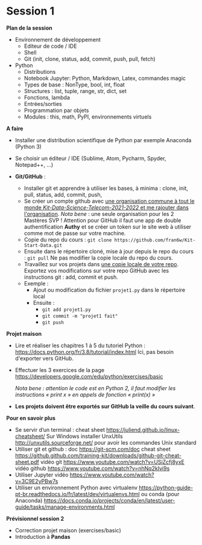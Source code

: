 # Session 1
**Plan de la session**

- Environnement de développement
  - Editeur de code / IDE
  - Shell
  - Git (init, clone, status, add, commit, push, pull, fetch)
- Python
  - Distributions
  - Notebook Jupyter: Python, Markdown, Latex, commandes magic
  - Types de base : NonType, bool, int, float
  - Structures : list, tuple, range, str, dict, set
  - Fonctions, lambda
  - Entrées/sorties
  - Programmation par objets
  - Modules : this, math, PyPI, environnements virtuels

**A faire**

- Installer une distribution scientifique de Python par exemple Anaconda (Python 3)
- Se choisir un éditeur / IDE (Sublime, Atom, Pycharm, Spyder, Notepad++, ...)

- **Git/GitHub** :
  - Installer git et apprendre à utiliser les bases, à minima : clone, init, pull, status, add, commit, push, 
  - Se créer un compte github avec <u>une organisation commune à tout le monde *Kit-Data-Science-Telecom-2021-2022* et me rajouter dans l'organisation</u>. *Nota bene* : une seule organisation pour les 2 Mastères SVP ! Attention pour GitHub il faut une app de double authentification **Authy** et se créer un token sur le site web à utiliser comme mot de passe sur votre machine.
  - Copie du repo du cours : `git clone https://github.com/fran6w/Kit-Start-Data.git`
  - Ensuite dans le répertoire cloné, mise à jour depuis le repo du cours : `git pull` Ne pas modifier la copie locale du repo du cours.
  - Travaillez sur vos projets dans <u>une copie locale de votre repo</u>. Exportez vos modifications sur votre repo GitHub avec les instructions git : add, commit et push.
  - Exemple :
    - Ajout ou modification du fichier `projet1.py` dans le répertoire local
    - Ensuite :
      - `git add projet1.py`
      - `git commit -m "projet1 fait"`
      - `git push`

**Projet maison**

- Lire et réaliser les chapitres 1 à 5 du tutoriel Python : https://docs.python.org/fr/3.8/tutorial/index.html Ici, pas besoin d'exporter vers GitHub.

- Effectuer les 3 exercices de la page https://developers.google.com/edu/python/exercises/basic

  *Nota bene : attention le code est en Python 2, il faut modifier les instructions « print x » en appels de fonction « print(x) »*
  
- **Les projets doivent être exportés sur GitHub la veille du cours suivant**.

**Pour en savoir plus**

- Se servir d’un terminal : cheat sheet  https://juliend.github.io/linux-cheatsheet/ Sur Windows installer UnxUtils http://unxutils.sourceforge.net/ pour avoir les commandes Unix standard
- Utiliser git et github : doc https://git-scm.com/doc cheat sheet https://github.github.com/training-kit/downloads/github-git-cheat-sheet.pdf vidéo git https://www.youtube.com/watch?v=USjZcfj8yxE vidéo github https://www.youtube.com/watch?v=nhNq2kIvi9s
- Utiliser Jupyter vidéo https://www.youtube.com/watch?v=3C9E2yPBw7s
- Utiliser un environnement Python avec virtualenv https://python-guide-pt-br.readthedocs.io/fr/latest/dev/virtualenvs.html  ou conda (pour Anaconda) https://docs.conda.io/projects/conda/en/latest/user-guide/tasks/manage-environments.html

**Prévisionnel session 2**

- Correction projet maison (exercises/basic)
- Introduction à **Pandas**

